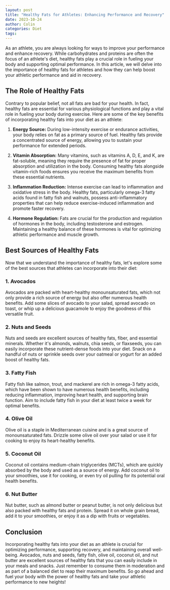 ```yaml
---
layout: post
title: "Healthy Fats for Athletes: Enhancing Performance and Recovery"
date: 2023-10-24
author: Colin
categories: Diet
tags: 
---
```


As an athlete, you are always looking for ways to improve your performance and enhance recovery. While carbohydrates and proteins are often the focus of an athlete's diet, healthy fats play a crucial role in fueling your body and supporting optimal performance. In this article, we will delve into the importance of healthy fats for athletes and how they can help boost your athletic performance and aid in recovery.

## The Role of Healthy Fats

Contrary to popular belief, not all fats are bad for your health. In fact, healthy fats are essential for various physiological functions and play a vital role in fueling your body during exercise. Here are some of the key benefits of incorporating healthy fats into your diet as an athlete:

1. **Energy Source:** During low-intensity exercise or endurance activities, your body relies on fat as a primary source of fuel. Healthy fats provide a concentrated source of energy, allowing you to sustain your performance for extended periods.

2. **Vitamin Absorption:** Many vitamins, such as vitamins A, D, E, and K, are fat-soluble, meaning they require the presence of fat for proper absorption and utilization in the body. Consuming healthy fats alongside vitamin-rich foods ensures you receive the maximum benefits from these essential nutrients.

3. **Inflammation Reduction:** Intense exercise can lead to inflammation and oxidative stress in the body. Healthy fats, particularly omega-3 fatty acids found in fatty fish and walnuts, possess anti-inflammatory properties that can help reduce exercise-induced inflammation and promote faster recovery.

4. **Hormone Regulation:** Fats are crucial for the production and regulation of hormones in the body, including testosterone and estrogen. Maintaining a healthy balance of these hormones is vital for optimizing athletic performance and muscle growth.

## Best Sources of Healthy Fats

Now that we understand the importance of healthy fats, let's explore some of the best sources that athletes can incorporate into their diet:

### 1. Avocados

Avocados are packed with heart-healthy monounsaturated fats, which not only provide a rich source of energy but also offer numerous health benefits. Add some slices of avocado to your salad, spread avocado on toast, or whip up a delicious guacamole to enjoy the goodness of this versatile fruit.

### 2. Nuts and Seeds

Nuts and seeds are excellent sources of healthy fats, fiber, and essential minerals. Whether it's almonds, walnuts, chia seeds, or flaxseeds, you can easily incorporate these nutrient-dense foods into your diet. Snack on a handful of nuts or sprinkle seeds over your oatmeal or yogurt for an added boost of healthy fats.

### 3. Fatty Fish

Fatty fish like salmon, trout, and mackerel are rich in omega-3 fatty acids, which have been shown to have numerous health benefits, including reducing inflammation, improving heart health, and supporting brain function. Aim to include fatty fish in your diet at least twice a week for optimal benefits.

### 4. Olive Oil

Olive oil is a staple in Mediterranean cuisine and is a great source of monounsaturated fats. Drizzle some olive oil over your salad or use it for cooking to enjoy its heart-healthy benefits.

### 5. Coconut Oil

Coconut oil contains medium-chain triglycerides (MCTs), which are quickly absorbed by the body and used as a source of energy. Add coconut oil to your smoothies, use it for cooking, or even try oil pulling for its potential oral health benefits.

### 6. Nut Butter

Nut butter, such as almond butter or peanut butter, is not only delicious but also packed with healthy fats and protein. Spread it on whole grain bread, add it to your smoothies, or enjoy it as a dip with fruits or vegetables.

## Conclusion

Incorporating healthy fats into your diet as an athlete is crucial for optimizing performance, supporting recovery, and maintaining overall well-being. Avocados, nuts and seeds, fatty fish, olive oil, coconut oil, and nut butter are excellent sources of healthy fats that you can easily include in your meals and snacks. Just remember to consume them in moderation and as part of a balanced diet to reap their maximum benefits. So go ahead and fuel your body with the power of healthy fats and take your athletic performance to new heights!